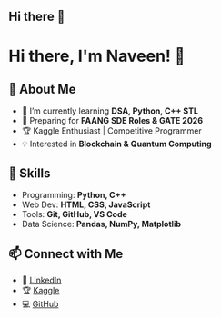 ## Hi there 👋

# Hi there, I'm Naveen! 👋

## 🚀 About Me
- 🌱 I’m currently learning **DSA, Python, C++ STL**
- 🎯 Preparing for **FAANG SDE Roles & GATE 2026**
- 🏆 Kaggle Enthusiast | Competitive Programmer
- 💡 Interested in **Blockchain & Quantum Computing**

## 🔧 Skills
- Programming: **Python, C++**
- Web Dev: **HTML, CSS, JavaScript**
- Tools: **Git, GitHub, VS Code**
- Data Science: **Pandas, NumPy, Matplotlib**

## 📫 Connect with Me
- 🔗 [LinkedIn](https://www.linkedin.com/in/naveen-satya-s-a55453259/)
- 🏆 [Kaggle](https://www.kaggle.com/naveensatyasai)
- 💻 [GitHub](https://github.com/utukurinaveensatyasai)

